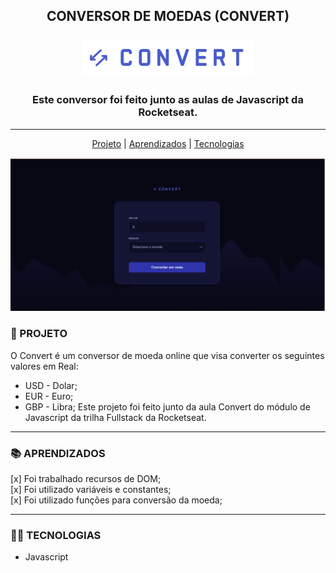 <div align="center">

## <center> CONVERSOR DE MOEDAS (CONVERT) <br> <br> ![logo convert](./img/logo.svg)
</div>

### <center> Este conversor foi feito junto as aulas de Javascript da Rocketseat. </center>
---
<center>

[Projeto](###-projeto)  |  [Aprendizados](###-aprendizados)  |  [Tecnologias](###-tecnologias)
</center>

![imagem de capa do projeto](./img/pgn-inicial.png)




### 🚀 PROJETO
O Convert é um conversor de moeda online que visa converter os seguintes valores em Real:
* USD - Dolar;
* EUR - Euro;
* GBP - Libra;
Este projeto foi feito junto da aula Convert do módulo de Javascript da trilha Fullstack da Rocketseat.

---

### 📚 APRENDIZADOS

[x] Foi trabalhado recursos de DOM;  
[x] Foi utilizado variáveis e constantes;  
[x] Foi utilizado funções para conversão da moeda;  

---

### 👩‍💻 TECNOLOGIAS
* Javascript